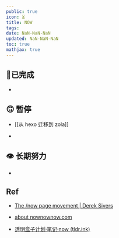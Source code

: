```yaml
---
public: true
icon: ⏳
title: NOW
tags:
date: NaN-NaN-NaN
updated: NaN-NaN-NaN
toc: true
mathjax: true
---
```


## 🎉已完成

  + 

## 🙃 暂停

  + [[从 hexo 迁移到 zola]]

  + 

## 👁 长期努力

  + 

## Ref

  + [The /now page movement | Derek Sivers](https://sive.rs/nowff)

  + [about nownownow.com](https://nownownow.com/about)

  + [透明盒子计划·笔记·now (tldr.ink)](https://cbp.tldr.ink/#/notes/now.html)
